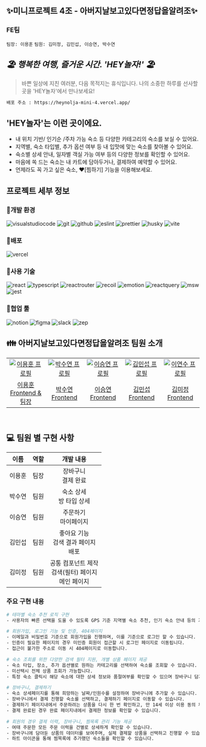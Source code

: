 ## ✨미니프로젝트 4조 - 아버지날보고있다면정답을알려조✨

### **FE팀**

`팀장: 이용훈`
`팀원: 김미정, 김민섭, 이승연, 박수연`

## _🏖️ 행복한 여행, 즐거운 시간. 'HEY놀자!' 🏖️_

> 바쁜 일상에 지친 여러분, 다음 목적지는 휴식입니다.
> 나의 소중한 하루를 선사할 곳을 'HEY놀자'에서 만나보세요!

```sh
배포 주소 : https://heynolja-mini-4.vercel.app/
```

## 'HEY놀자'는 이런 곳이에요.

- 내 위치 기반/ 인기순 /주차 가능 숙소 등 다양한 카테고리의 숙소를 보실 수 있어요.
- 지역별, 숙소 타입별, 추가 옵션 여부 등 내 입맛에 맞는 숙소를 찾아볼 수 있어요.
- 숙소별 상세 안내, 일자별 객실 가능 여부 등의 다양한 정보를 확인할 수 있어요.
- 마음에 쏙 드는 숙소는 내 카트에 담아두거나, 결제하여 예약할 수 있어요.
- 언제라도 꼭 가고 싶은 숙소, ❤️[찜하기] 기능을 이용해보세요.

## 프로젝트 세부 정보

### 📍개발 환경

<img alt="visualstudiocode" src="https://img.shields.io/badge/visualstudiocode-007ACC.svg?&style=for-the-badge&logo=visualstudiocode&logoColor=white"/> <img alt="git" src="https://img.shields.io/badge/git-F05032.svg?&style=for-the-badge&logo=git&logoColor=white"/> <img alt="github" src="https://img.shields.io/badge/github-181717.svg?&style=for-the-badge&logo=github&logoColor=white"/> <img alt="eslint" src="https://img.shields.io/badge/eslint-58A616.svg?&style=for-the-badge&logo=eslint&logoColor=white"/> <img alt="prettier" src="https://img.shields.io/badge/prettier-F7B93E.svg?&style=for-the-badge&logo=prettier&logoColor=white"/> <img alt="husky" src="https://img.shields.io/badge/husky-FFE033.svg?&style=for-the-badge&logo=husky&logoColor=white"/> <img alt="vite" src="https://img.shields.io/badge/vite-646CFF.svg?&style=for-the-badge&logo=vite&logoColor=white"/>

### 📍배포

<img alt="vercel" src="https://img.shields.io/badge/vercel-1BB3A4.svg?&style=for-the-badge&logo=vercel&logoColor=white"/>

### 📍사용 기술

<img alt="react" src="https://img.shields.io/badge/react-61DAFB.svg?&style=for-the-badge&logo=react&logoColor=black"/> <img alt="typescript" src="https://img.shields.io/badge/typescript-3178C6.svg?&style=for-the-badge&logo=typescript&logoColor=white"/> <img alt="reactrouter" src="https://img.shields.io/badge/reactrouter-CA4245.svg?&style=for-the-badge&logo=reactrouter&logoColor=white"/> <img alt="recoil" src="https://img.shields.io/badge/recoil-3578E5.svg?&style=for-the-badge&logo=recoil&logoColor=white"/> <img alt="emotion" src="https://img.shields.io/badge/emotion-D26AC2.svg?&style=for-the-badge&logo=emotion&logoColor=white"/> <img alt="reactquery" src="https://img.shields.io/badge/reactquery-FF4154.svg?&style=for-the-badge&logo=reactquery&logoColor=white"/> <img alt="msw" src="https://img.shields.io/badge/msw-9A8555.svg?&style=for-the-badge&logo=msw&logoColor=white"/> <img alt="jest" src="https://img.shields.io/badge/jest-C21325.svg?&style=for-the-badge&logo=jest&logoColor=white"/>

### 📍협업 툴

<img alt="notion" src="https://img.shields.io/badge/notion-E6E6E6.svg?&style=for-the-badge&logo=notion&logoColor=black"/> <img alt="figma" src="https://img.shields.io/badge/figma-F24E1E.svg?&style=for-the-badge&logo=figma&logoColor=white"/> <img alt="slack" src="https://img.shields.io/badge/slack-4608AD.svg?&style=for-the-badge&logo=slack&logoColor=white"/> <img alt="zep" src="https://img.shields.io/badge/zep-EC008C.svg?&style=for-the-badge&logo=zep&logoColor=white"/>

## 👪 아버지날보고있다면정답을알려조 팀원 소개

<table>
  <tr>
    <td align="center" width="150px">
      <a href="https://github.com/2YH02" target="_blank">
        <img src="https://avatars.githubusercontent.com/u/125336070?v=4" alt=
        "이용훈 프로필" />
      </a>
    </td>
    <td align="center" width="150px">
      <a href="https://github.com/suyeonnnnnnn" target="_blank">
        <img src="https://avatars.githubusercontent.com/u/92326949?v=4" alt="박수연 프로필" />
      </a>
    </td>
    <td align="center" width="150px">
      <a href="https://github.com/ewinkite" target="_blank">
        <img src="https://avatars.githubusercontent.com/u/139189610?v=4" alt="이승연 프로필" />
      </a>
    </td>
    </td>
    <td align="center" width="150px">
      <a href="https://github.com/LikeFireAndSky" target="_blank">
        <img src="https://avatars.githubusercontent.com/u/107862297?v=4"alt="김민섭 프로필" />
      </a>
    </td>
    <td align="center" width="150px">
      <a href="https://github.com/mysdpy30s" target="_blank">
        <img src="https://avatars.githubusercontent.com/u/137375435?v=4"alt="이연수 프로필" />
      </a>
    </td>
  </tr>
  <tr> 
    <td align="center">
      <a href="https://github.com/2YH02" target="_blank">
        이용훈<br />
        Frontend & 팀장
      </a>
    </td>
    <td align="center">
      <a href="https://github.com/suyeonnnnnnn" target="_blank">
        박수연<br />
        Frontend
      </a>
    </td>
    <td align="center">
      <a href="https://github.com/ewinkite" target="_blank">
        이승연<br />
        Frontend
      </a>
    </td>
    <td align="center">
      <a href="https://github.com/LikeFireAndSky" target="_blank">
        김민섭<br />
        Frontend
      </a>
    </td>
    <td align="center">
      <a href="https://github.com/mysdpy30s" target="_blank">
        김미정<br />
        Frontend
      </a>
    </td>
  </tr>
</table>
<br>

## 💻 팀원 별 구현 사항

|  이름  | 역할 |             <div align="center">개발 내용</div>              |
| :----: | :--: | :----------------------------------------------------------: |
| 이용훈 | 팀장 |                    장바구니</br>결제 완료                    |
| 박수연 | 팀원 |               숙소 상세</br>방 타입 상세</br>                |
| 이승연 | 팀원 |                주문하기</br> 마이페이지</br>                 |
| 김민섭 | 팀원 |        좋아요 기능 </br> 검색 결과 페이지 </br> 배포         |
| 김미정 | 팀원 | 공통 컴포넌트 제작 </br> 검색(필터) 페이지 </br> 메인 페이지 |

### 주요 구현 내용

```sh
# 테마별 숙소 추천 로직 구현
- 사용자의 빠른 선택을 도울 수 있도록 GPS 기준 지역별 숙소 추천, 인기 숙소 안내 등의 기능을 제공합니다.
```

```sh
# 회원가입, 로그인 기능 및 인증, 404페이지
- 이메일과 비밀번호 기준으로 회원가입을 진행하며, 이를 기준으로 로그인 할 수 있습니다.
- 인증이 필요한 페이지의 경우 미인증 회원이 접근할 시 로그인 페이지로 이동됩니다.
- 접근이 불가한 주소로 이동 시 404페이지로 이동합니다.
```

```sh
# 숙소 조회를 위한 다양한 검색 필터 지원, 개별 상품 페이지 제공
- 숙소 타입, 장소, 추가 옵션별로 원하는 카테고리를 선택하여 숙소를 조회할 수 있습니다.
- 미선택시 전체 상품 조회가 가능합니다.
- 특정 숙소 클릭시 해당 숙소에 대한 상세 정보와 품절여부를 확인할 수 있으며 장바구니 담기 및 바로 주문하기를 진행할 수 있습니다.
```

```sh
# 장바구니, 결제하기
- 숙소 상세페이지를 통해 희망하는 날짜/인원수를 설정하여 장바구니에 추가할 수 있습니다.
- 장바구니에서 결제 진행할 숙소를 선택하고, 결제하기 페이지로 이동할 수 있습니다.
- 결제하기 페이지내에서 주문하려는 상품을 다시 한 번 확인하고, 만 14세 이상 이용 동의 체크박스를 필수로 입력 받은 후 결제할 수 있습니다.
- 결제 완료된 경우 완료 페이지내에서 결제한 정보를 확인할 수 있습니다.
```

```sh
# 회원의 경우 결제 이력, 장바구니, 찜목록 관리 기능 제공
- 여태 주문한 모든 주문 이력을 건별로 상세하게 확인할 수 있습니다.
- 장바구니에 담아둔 상품의 데이터를 보여주며, 실제 결제할 상품을 선택하고 진행할 수 있습니다.
- 하트 아이콘을 통해 찜목록에 추가했던 숙소들을 확인할 수 있습니다.
```
